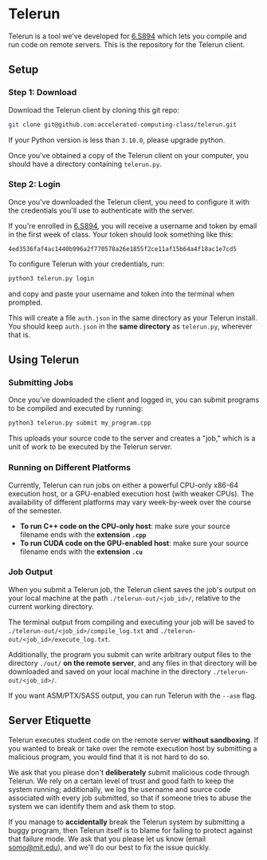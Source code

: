 # Telerun

Telerun is a tool we've developed for [6.S894](https://accelerated-computing-class.github.io/fall24/) which lets you compile and run code on remote servers. This is the repository for the Telerun client.

## Setup

### Step 1: Download

Download the Telerun client by cloning this git repo:

```bash
git clone git@github.com:accelerated-computing-class/telerun.git
```
If your Python version is less than `3.10.0`, please upgrade python.

Once you've obtained a copy of the Telerun client on your computer, you should have a directory containing `telerun.py`.

### Step 2: Login

Once you've downloaded the Telerun client, you need to configure it with the credentials you'll use to authenticate with the server.

If you're enrolled in [6.S894](https://accelerated-computing-class.github.io/fall24/), you will receive a username and token by email in the first week of class. Your token should look something like this:

```
4ed3536faf4ac1440b996a2f770578a26e1855f2ce11af15b64a4f18ac1e7cd5
```

To configure Telerun with your credentials, run:

```bash
python3 telerun.py login
```

and copy and paste your username and token into the terminal when prompted.

This will create a file `auth.json` in the same directory as your Telerun install. You should keep `auth.json` in the **same directory** as `telerun.py`, wherever that is.

## Using Telerun

### Submitting Jobs

Once you've downloaded the client and logged in, you can submit programs to be compiled and executed by running:

```python
python3 telerun.py submit my_program.cpp
```

This uploads your source code to the server and creates a "job," which is a unit of work to be executed by the Telerun server.

### Running on Different Platforms

Currently, Telerun can run jobs on either a powerful CPU-only x86-64 execution host, or a GPU-enabled execution host (with weaker CPUs). The availability of different platforms may vary week-by-week over the course of the semester.

* **To run C++ code on the CPU-only host**: make sure your source filename ends with the **extension `.cpp`**
* **To run CUDA code on the GPU-enabled host**: make sure your source filename ends with the **extension `.cu`**

### Job Output

When you submit a Telerun job, the Telerun client saves the job's output on your local machine at the path `./telerun-out/<job_id>/`, relative to the current working directory.

The terminal output from compiling and executing your job will be saved to `./telerun-out/<job_id>/compile_log.txt` and `./telerun-out/<job_id>/execute_log.txt`.

Additionally, the program you submit can write arbitrary output files to the directory `./out/` **on the remote server**, and any files in that directory will be downloaded and saved on your local machine in the directory `./telerun-out/<job_id>/`.

If you want ASM/PTX/SASS output, you can run Telerun with the `--asm` flag.

## Server Etiquette

Telerun executes student code on the remote server **without sandboxing**. If you wanted to break or take over the remote execution host by submitting a malicious program, you would find that it is not hard to do so.

We ask that you please don't **deliberately** submit malicious code through Telerun. We rely on a certain level of trust and good faith to keep the system running; additionally, we log the username and source code associated with every job submitted, so that if someone tries to abuse the system we can identify them and ask them to stop.

If you manage to **accidentally** break the Telerun system by submitting a buggy program, then Telerun itself is to blame for failing to protect against that failure mode. We ask that you please let us know (email [somo@mit.edu](mailto:somo@mit.edu)), and we'll do our best to fix the issue quickly.
